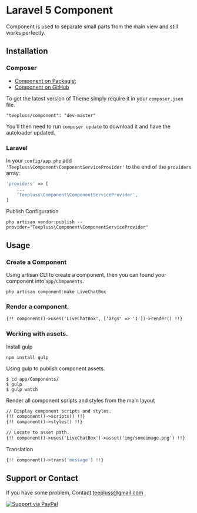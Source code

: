 # Laravel 5 Component

Component is used to separate small parts from the main view and still works perfectly.

## Installation

### Composer

- [Component on Packagist](https://packagist.org/packages/teepluss/component)
- [Component on GitHub](https://github.com/teepluss/laravel-component)

To get the latest version of Theme simply require it in your `composer.json` file.

~~~
"teepluss/component": "dev-master"
~~~

You'll then need to run `composer update` to download it and have the autoloader updated.

### Laravel

In your `config/app.php` add `'Teepluss\Component\ComponentServiceProvider'` to the end of the `providers` array:

~~~php
'providers' => [
    ...
    'Teepluss\Component\ComponentServiceProvider',
]
~~~

Publish Configuration

~~~shell
php artisan vendor:publish --provider="Teepluss\Component\ComponentServiceProvider"
~~~

## Usage

### Create a Component

Using artisan CLI to create a component, then you can found your component into `app/Components`.

~~~shell
php artisan component:make LiveChatBox
~~~

### Render a component.

~~~html
{!! component()->uses('LiveChatBox', ['args' => '1'])->render() !!}
~~~

### Working with assets.

Install gulp

~~~shell
npm install gulp
~~~

Using gulp to publish component assets.

~~~shell
$ cd app/Components/
$ gulp
$ gulp watch
~~~

Render all component scripts and styles from the main layout

~~~html
// Display component scripts and styles.
{!! component()->scripts() !!}
{!! component()->styles() !!}

// Locate to asset path.
{!! component()->uses('LiveChatBox')->asset('img/someimage.png') !!}
~~~

Translation

~~~php
{!! component()->trans('message') !!}
~~~

## Support or Contact

If you have some problem, Contact teepluss@gmail.com

[![Support via PayPal](https://rawgithub.com/chris---/Donation-Badges/master/paypal.jpeg)](https://www.paypal.com/cgi-bin/webscr?cmd=_s-xclick&hosted_button_id=9GEC8J7FAG6JA)
